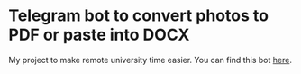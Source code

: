 <h1>Telegram bot to convert photos to PDF or paste into DOCX</h1>

My project to make remote university time easier.
You can find this bot <a href='https://t.me/Image_to_docx_bot'>here</a>.
